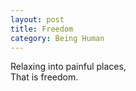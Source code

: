 ```yaml
---
layout: post
title: Freedom
category: Being Human 
---
```


Relaxing into painful places,  
That is freedom.
